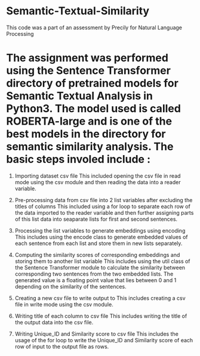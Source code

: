 # Semantic-Textual-Similarity
 This code was a part of an assessment by Precily for Natural Language Processing

# The assignment was performed using the Sentence Transformer directory of pretrained models for Semantic Textual Analysis in Python3. The model used is called ROBERTA-large and is one of the best models in the directory for semantic similarity analysis. The basic steps involed include :

1. Importing dataset csv file
	This included opening the csv file in read mode using the csv module and then reading the data into a reader variable.

2. Pre-processing data from csv file into 2 list variables after excluding the titles of columns
	This included using a for loop to separate each row of the data imported to the reader variable and then further assigning parts of this list data into seaparate lists for first and second sentences.

3. Processing the list variables to generate embeddings using encoding
	This includes using the encode class to generate embedded values of each sentence from each list and store them in new lists separately.

4. Computing the similarity scores of corresponding embeddings and storing them to another list variable
	This includes using the util class of the Sentence Transformer module to calculate the similarity between corresponding two sentences from the two embedded lists.
	The generated value is a floating point value that lies between 0 and 1 depending on the similarity of the sentences.

5. Creating a new csv file to write output to
	This includes creating a csv file in write mode using the csv module.

6. Writing title of each column to csv file
	This includes writing the title of the output data into the csv file.

7. Writing Unique_ID and Similarity score to csv file
	This includes the usage of the for loop to write the Unique_ID and Similarity score of each row of input to the output file as rows.



